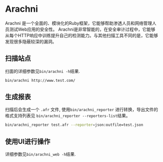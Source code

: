 # Arachni

Arachni 是一个全面的、模块化的Ruby框架，它能够帮助渗透人员和网络管理人员测试Web应用的安全性。 Arachni是非常智能的，在安全审计过程中，它能够从每个HTTP响应中训练提升自己的检测能力。与其他扫描工具不同的是，它能够发现很多隐蔽较深的漏洞。

## 扫描站点

扫面的详细参数见`bin/arachni -h`结果.

```bash
bin/arachni http://www.test.com/
```

## 生成报表

扫描后会生成一个 `.afr` 文件, 使用`bin/arachni_reporter` 进行转换，导出文件的格式支持列表见 `bin/arachni_reporter --reporters-list`结果。

```bash
bin/arachni_reporter test.afr --reporter=json:outfile=test.json
```

## 使用UI进行操作

详细参数见`bin/arachni_web -h`结果.


